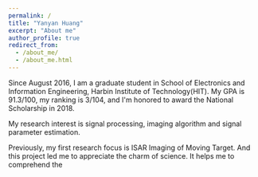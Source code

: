 ```yaml
---
permalink: /
title: "Yanyan Huang"
excerpt: "About me"
author_profile: true
redirect_from: 
  - /about_me/
  - /about_me.html
---
```


Since August 2016, I am a graduate student in School of Electronics and Information Engineering, Harbin Institute of Technology(HIT). 
My GPA is 91.3/100, my ranking is 3/104, and I'm honored to award the National Scholarship in 2018.

My research interest is signal processing, imaging algorithm and signal parameter estimation. 

Previously, my first research focus is ISAR Imaging of Moving Target. And this project led me to appreciate the charm of science. It helps
 me to comprehend the 
